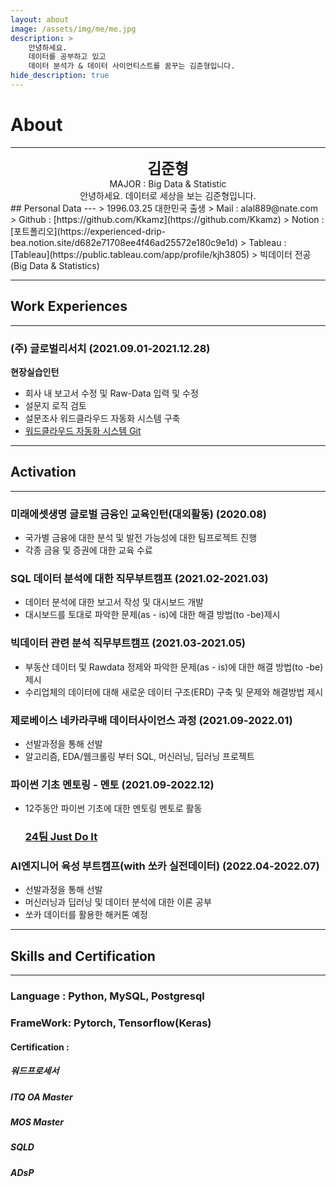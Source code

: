 ```yaml
---
layout: about
image: /assets/img/me/me.jpg
description: >
    안녕하세요.  
    데이터를 공부하고 있고  
    데이터 분석가 & 데이터 사이언티스트를 꿈꾸는 김준형입니다.    
hide_description: true
---
```


# About
<!--author-->
***
<center>
<span style="font-size:170%;font-weight:bold"> 김준형  
</span>
</center>
<center>MAJOR : Big Data & Statistic</center>
<center>안녕하세요. 데이터로 세상을 보는 김준형입니다.</center>
## Personal Data
---
> 1996.03.25 대한민국 출생  
> Mail : alal889@nate.com  
> Github : [https://github.com/Kkamz](https://github.com/Kkamz)  
> Notion : [포트폴리오](https://experienced-drip-bea.notion.site/d682e71708ee4f46ad25572e180c9e1d)  
> Tableau : [Tableau](https://public.tableau.com/app/profile/kjh3805)
> 빅데이터 전공 (Big Data & Statistics)  

---
## Work Experiences
---
### (주) 글로벌리서치 (2021.09.01-2021.12.28)
**현장실습인턴**
- 회사 내 보고서 수정 및 Raw-Data 입력 및 수정
- 설문지 로직 검토
- 설문조사 워드클라우드 자동화 시스템 구축
- [워드클라우드 자동화 시스템 Git](https://github.com/Kkamz/wordCloud.git)

---
## Activation
---
### 미래에셋생명 글로벌 금융인 교육인턴(대외활동) (2020.08)  
- 국가별 금융에 대한 분석 및 발전 가능성에 대한 팀프로젝트 진행  
- 각종 금융 및 증권에 대한 교육 수료  

### SQL 데이터 분석에 대한 직무부트캠프 (2021.02-2021.03)
- 데이터 분석에 대한 보고서 작성 및 대시보드 개발  
- 대시보드를 토대로 파악한 문제(as - is)에 대한 해결 방법(to -be)제시

### 빅데이터 관련 분석 직무부트캠프 (2021.03-2021.05)
- 부동산 데이터 및 Rawdata 정제와 파악한 문제(as - is)에 대한 해결 방법(to -be)제시
- 수리업체의 데이터에 대해 새로운 데이터 구조(ERD) 구축 및 문제와 해결방법 제시

### 제로베이스 네카라쿠배 데이터사이언스 과정 (2021.09-2022.01)
- 선발과정을 통해 선발
- 알고리즘, EDA/웹크롤링 부터 SQL, 머신러닝, 딥러닝 프로젝트

### **파이썬 기초 멘토링 - 멘토** (2021.09-2022.12)
- 12주동안 파이썬 기초에 대한 멘토링 멘토로 활동
    ### [24팀 Just Do It](https://www.notion.so/24-Just-Do-It-4eec43b91e61411081b65ae025caaad2)
    
### AI엔지니어 육성 부트캠프(with 쏘카 실전데이터) (2022.04-2022.07)
- 선발과정을 통해 선발
- 머신러닝과 딥러닝 및 데이터 분석에 대한 이론 공부
- 쏘카 데이터를 활용한 해커톤 예정

---
## Skills and Certification
---
### Language : Python, MySQL, Postgresql  
### FrameWork: Pytorch, Tensorflow(Keras)  
#### Certification :  
##### 워드프로세서
##### ITQ OA Master
##### MOS Master
##### SQLD
##### ADsP